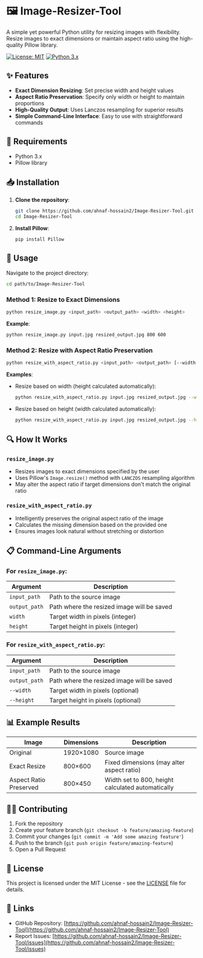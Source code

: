 # 🖼️ Image-Resizer-Tool

A simple yet powerful Python utility for resizing images with flexibility. Resize images to exact dimensions or maintain aspect ratio using the high-quality Pillow library.

[![License: MIT](https://img.shields.io/badge/License-MIT-blue.svg)](https://opensource.org/licenses/MIT)
[![Python 3.x](https://img.shields.io/badge/python-3.x-green.svg)](https://www.python.org/)

## ✨ Features

- **Exact Dimension Resizing**: Set precise width and height values
- **Aspect Ratio Preservation**: Specify only width or height to maintain proportions
- **High-Quality Output**: Uses Lanczos resampling for superior results
- **Simple Command-Line Interface**: Easy to use with straightforward commands

## 🔧 Requirements

- Python 3.x
- Pillow library

## 📥 Installation

1. **Clone the repository**:
   ```bash
   git clone https://github.com/ahnaf-hossain2/Image-Resizer-Tool.git
   cd Image-Resizer-Tool
   ```

2. **Install Pillow**:
   ```bash
   pip install Pillow
   ```

## 📝 Usage

Navigate to the project directory:
```bash
cd path/to/Image-Resizer-Tool
```

### Method 1: Resize to Exact Dimensions
```bash
python resize_image.py <input_path> <output_path> <width> <height>
```

**Example**:
```bash
python resize_image.py input.jpg resized_output.jpg 800 600
```

### Method 2: Resize with Aspect Ratio Preservation
```bash
python resize_with_aspect_ratio.py <input_path> <output_path> [--width <width>] [--height <height>]
```

**Examples**:
- Resize based on width (height calculated automatically):
  ```bash
  python resize_with_aspect_ratio.py input.jpg resized_output.jpg --width 800
  ```

- Resize based on height (width calculated automatically):
  ```bash
  python resize_with_aspect_ratio.py input.jpg resized_output.jpg --height 600
  ```

## 🔍 How It Works

### `resize_image.py`
- Resizes images to exact dimensions specified by the user
- Uses Pillow's `Image.resize()` method with `LANCZOS` resampling algorithm
- May alter the aspect ratio if target dimensions don't match the original ratio

### `resize_with_aspect_ratio.py`
- Intelligently preserves the original aspect ratio of the image
- Calculates the missing dimension based on the provided one
- Ensures images look natural without stretching or distortion

## 📋 Command-Line Arguments

### For `resize_image.py`:

| Argument | Description |
|----------|-------------|
| `input_path` | Path to the source image |
| `output_path` | Path where the resized image will be saved |
| `width` | Target width in pixels (integer) |
| `height` | Target height in pixels (integer) |

### For `resize_with_aspect_ratio.py`:

| Argument | Description |
|----------|-------------|
| `input_path` | Path to the source image |
| `output_path` | Path where the resized image will be saved |
| `--width` | Target width in pixels (optional) |
| `--height` | Target height in pixels (optional) |

## 📊 Example Results

| Image | Dimensions | Description |
|-------|------------|-------------|
| Original | 1920×1080 | Source image |
| Exact Resize | 800×600 | Fixed dimensions (may alter aspect ratio) |
| Aspect Ratio Preserved | 800×450 | Width set to 800, height calculated automatically |

## 👨‍💻 Contributing

1. Fork the repository
2. Create your feature branch (`git checkout -b feature/amazing-feature`)
3. Commit your changes (`git commit -m 'Add some amazing feature'`)
4. Push to the branch (`git push origin feature/amazing-feature`)
5. Open a Pull Request

## 📜 License

This project is licensed under the MIT License - see the [LICENSE](LICENSE) file for details.

## 🔗 Links

- GitHub Repository: [https://github.com/ahnaf-hossain2/Image-Resizer-Tool](https://github.com/ahnaf-hossain2/Image-Resizer-Tool)
- Report Issues: [https://github.com/ahnaf-hossain2/Image-Resizer-Tool/issues](https://github.com/ahnaf-hossain2/Image-Resizer-Tool/issues)
